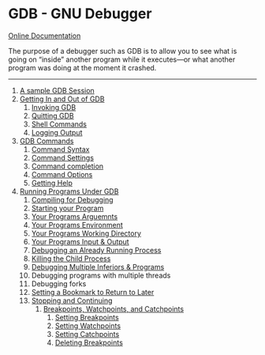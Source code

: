 # GDB - GNU Debugger

[Online Documentation](http://sourceware.org/gdb/current/onlinedocs/gdb/)

The purpose of a debugger such as GDB is to allow you to see what is going on “inside” another program while it executes—or what another program was doing at the moment it crashed.

----

<ol type="1">
    <li><a href="./1_A_Sample_GDB_Session.md">A sample GDB Session</a></li>
    <li>
        <a href="./2_Getting_In_and_Out_of_GDB.md">Getting In and Out of GDB</a>
        <ol type="1">
            <li><a href="./2_1_Invoking_GDB.md">Invoking GDB</a></li>
            <li><a href="./2_2_Quitting_GDB.md">Quitting GDB</a></li>
            <li><a href="./2_3_Shell_Commands.md">Shell Commands</a></li>
            <li><a href="./2_4_Logging_Output.md">Logging Output</a></li>
        </ol>
    </li>
    <li>
        <a href="./3_GDB_Commands.md">GDB Commands</a>
        <ol type="1">
            <li><a href="./3_1_Command_Syntax.md">Command Syntax</a></li>
            <li><a href="./3_2_Command_Settings.md">Command Settings</a></li>
            <li><a href="./3_3_Command_Completion.md">Command completion</a></li>
            <li><a href="./3_4_Command_Options.md">Command Options</a></li>
            <li><a href="./3_5_Getting_Help.md">Getting Help</a></li>
        </ol>
    </li>
    <li>
        <a href="./4_Running_Programs_Under_GDB.md">Running Programs Under GDB</a>
        <ol type="1">
            <li><a href="./4_1_Compiling_for_Debugging.md">Compiling for Debugging</a></li>
            <li><a href="./4_2_Starting_Your_Program.md">Starting your Program</a></li>
            <li><a href="./4_3_Your_Programs_Arguments.md">Your Programs Arguemnts</a></li>
            <li><a href="./4_4_Your_Programs_Environment.md">Your Programs Environment</a></li>
            <li><a href="./4_5_Your_Programs_Working_Directory.md">Your Programs Working Directory</a></li>
            <li><a href="./4_6_Your_Programs_Input_And_Output.md">Your Programs Input & Output</a></li>
            <li><a href="./4_7_Debugging_an_Already_Running_Process.md">Debugging an Already Running Process</a></li>
            <li><a href="./4_8_Killing_the_Child_Process.md">Killing the Child Process</a></li>
            <li><a href="./4_9_Debugging_Multiple_Inferiors_and_Programs.md">Debugging Multiple Inferiors & Programs</a></li>
            <li>Debugging programs with multiple threads</li>
            <li>Debugging forks</li>
            <li><a href="./4_12_Setting_a_Bookmark_to_Return_to_Later.md">Setting a Bookmark to Return to Later</a></li>
    </li>
    <li>
        <a href="./5_Stopping_and_Continuing.md">Stopping and Continuing</a>
        <ol type="1">
            <li>
                <a href="./5_1_Breakpoints_Watchpoints_Catchpoints.md">Breakpoints, Watchpoints, and Catchpoints</a>
                <ol type="1">
                    <li><a href="./5_1_1_Setting_Breakpoints.md">Setting Breakpoints</a></li>
                    <li><a href="./5_1_2_Setting_Watchpoints.md">Setting Watchpoints</a></li>
                    <li><a href="./5_1_3_Setting_Catchpoints.md">Setting Catchpoints</a></li>
                    <li><a href="./5_1_4_Deleting_Breakpoints.md">Deleting Breakpoints</a></li>
                </ol>
            </li>
        </ol>
    </li>
</ol>
